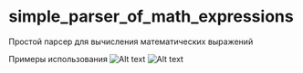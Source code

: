 # simple_parser_of_math_expressions
Простой парсер для вычисления математических выражений

Примеры использования
![Alt text](simple_parser_of_math_expressions/example1.png?raw=true "Title")
![Alt text](simple_parser_of_math_expressions/example2.png?raw=true "Title")

